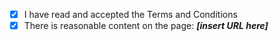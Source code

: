 - [x] I have read and accepted the Terms and Conditions
- [x] There is reasonable content on the page: ***[insert URL here]***
